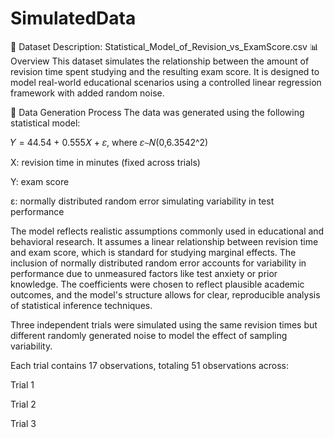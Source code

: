 # SimulatedData
📄 Dataset Description: Statistical_Model_of_Revision_vs_ExamScore.csv
📊 Overview
This dataset simulates the relationship between the amount of revision time spent studying and the resulting exam score. It is designed to model real-world educational scenarios using a controlled linear regression framework with added random noise.

🧪 Data Generation Process
The data was generated using the following statistical model:

𝑌 = 44.54 + 0.555𝑋 + 𝜀, where 𝜀∼𝑁(0,6.3542^2)

X: revision time in minutes (fixed across trials)

Y: exam score

ε: normally distributed random error simulating variability in test performance

The model reflects realistic assumptions commonly used in educational and behavioral research. It assumes a linear relationship between revision time and exam score, which is standard for studying marginal effects. The inclusion of normally distributed random error accounts for variability in performance due to unmeasured factors like test anxiety or prior knowledge. The coefficients were chosen to reflect plausible academic outcomes, and the model's structure allows for clear, reproducible analysis of statistical inference techniques.

Three independent trials were simulated using the same revision times but different randomly generated noise to model the effect of sampling variability.

Each trial contains 17 observations, totaling 51 observations across:

Trial 1

Trial 2

Trial 3

